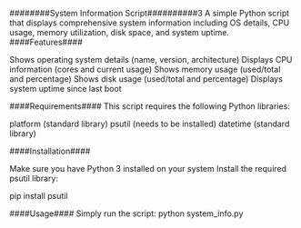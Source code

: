 ########System Information Script##########3
A simple Python script that displays comprehensive system information including OS details, CPU usage, memory utilization, disk space, and system uptime.
####Features####

Shows operating system details (name, version, architecture)
Displays CPU information (cores and current usage)
Shows memory usage (used/total and percentage)
Shows disk usage (used/total and percentage)
Displays system uptime since last boot

####Requirements####
This script requires the following Python libraries:

platform (standard library)
psutil (needs to be installed)
datetime (standard library)

####Installation####

Make sure you have Python 3 installed on your system
Install the required psutil library:

pip install psutil

####Usage####
Simply run the script:
python system_info.py
